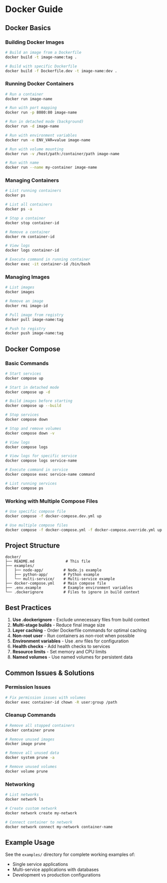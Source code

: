 # Docker Guide

## Docker Basics

### Building Docker Images

```bash
# Build an image from a Dockerfile
docker build -t image-name:tag .

# Build with specific Dockerfile
docker build -f Dockerfile.dev -t image-name:dev .
```

### Running Docker Containers

```bash
# Run a container
docker run image-name

# Run with port mapping
docker run -p 8080:80 image-name

# Run in detached mode (background)
docker run -d image-name

# Run with environment variables
docker run -e ENV_VAR=value image-name

# Run with volume mounting
docker run -v /host/path:/container/path image-name

# Run with name
docker run --name my-container image-name
```

### Managing Containers

```bash
# List running containers
docker ps

# List all containers
docker ps -a

# Stop a container
docker stop container-id

# Remove a container
docker rm container-id

# View logs
docker logs container-id

# Execute command in running container
docker exec -it container-id /bin/bash
```

### Managing Images

```bash
# List images
docker images

# Remove an image
docker rmi image-id

# Pull image from registry
docker pull image-name:tag

# Push to registry
docker push image-name:tag
```

## Docker Compose

### Basic Commands

```bash
# Start services
docker compose up

# Start in detached mode
docker compose up -d

# Build images before starting
docker compose up --build

# Stop services
docker compose down

# Stop and remove volumes
docker compose down -v

# View logs
docker compose logs

# View logs for specific service
docker compose logs service-name

# Execute command in service
docker compose exec service-name command

# List running services
docker compose ps
```

### Working with Multiple Compose Files

```bash
# Use specific compose file
docker compose -f docker-compose.dev.yml up

# Use multiple compose files
docker compose -f docker-compose.yml -f docker-compose.override.yml up
```

## Project Structure

```
docker/
├── README.md              # This file
├── examples/
│   ├── node-app/         # Node.js example
│   ├── python-app/       # Python example
│   └── multi-service/    # Multi-service example
├── docker-compose.yml    # Main compose file
├── .env.example          # Example environment variables
└── .dockerignore         # Files to ignore in build context
```

## Best Practices

1. **Use .dockerignore** - Exclude unnecessary files from build context
2. **Multi-stage builds** - Reduce final image size
3. **Layer caching** - Order Dockerfile commands for optimal caching
4. **Non-root user** - Run containers as non-root when possible
5. **Environment variables** - Use .env files for configuration
6. **Health checks** - Add health checks to services
7. **Resource limits** - Set memory and CPU limits
8. **Named volumes** - Use named volumes for persistent data

## Common Issues & Solutions

### Permission Issues

```bash
# Fix permission issues with volumes
docker exec container-id chown -R user:group /path
```

### Cleanup Commands

```bash
# Remove all stopped containers
docker container prune

# Remove unused images
docker image prune

# Remove all unused data
docker system prune -a

# Remove unused volumes
docker volume prune
```

### Networking

```bash
# List networks
docker network ls

# Create custom network
docker network create my-network

# Connect container to network
docker network connect my-network container-name
```

## Example Usage

See the `examples/` directory for complete working examples of:

- Single service applications
- Multi-service applications with databases
- Development vs production configurations
